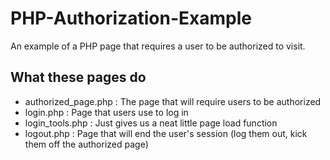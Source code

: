 # PHP-Authorization-Example
An example of a PHP page that requires a user to be authorized to visit.

## What these pages do
* authorized_page.php : The page that will require users to be authorized
* login.php : Page that users use to log in
* login_tools.php : Just gives us a neat little page load function
* logout.php : Page that will end the user's session (log them out, kick them off the authorized page)
